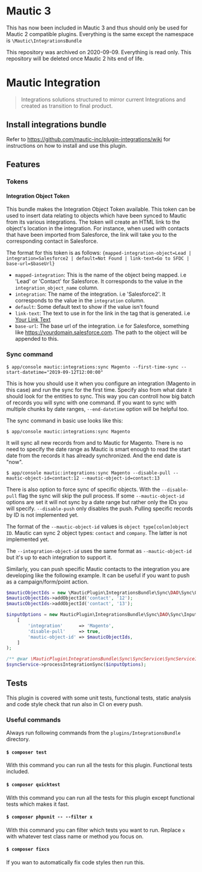 # Mautic 3

This has now been included in Mautic 3 and thus should only be used for Mautic 2 compatible plugins. Everything is the same except the namespace is `\Mautic\IntegrationsBundle`

This repository was archived on 2020-09-09. Everything is read only. This repository will be deleted once Mautic 2 hits end of life.

# Mautic Integration

> Integrations solutions structured to mirror current Integrations and created as transition to final product.

## Install integrations bundle

Refer to https://github.com/mautic-inc/plugin-integrations/wiki for instructions on how to install and use this plugin.

## Features

### Tokens
#### Integration Object Token
This bundle makes the Integration Object Token available. This token can be used to insert data relating to objects which have been synced to Mautic from its various integrations.
The token will create an HTML link to the object's location in the integration. For instance, when used with contacts that have been imported from Salesforce, the link will take you to the corresponding contact in Salesforce.

The format for this token is as follows: `{mapped-integration-object=Lead | integration=Salesforce2 | default=Not Found | link-text=Go to SFDC | base-url=$baseUrl}` 

 - `mapped-integration`: This is the name of the object being mapped. i.e 'Lead' or 'Contact' for Salesforce. It corresponds to the value in the `integration_object_name` column.
 - `integration`: The name of the integration. i.e 'Salesforce2'. It corresponds to the value in the `integration` column.
 - `default`: Some default text to show if the value isn't found
 - `link-text`: The text to use in for the link in the <a> tag that is generated. i.e <a href='#'>Your Link Text</a>
 - `base-url`: The base url of the integration. i.e for Salesforce, something like https://yourdomain.salesforce.com. The path to the object will be appended to this.

### Sync command

`$ app/console mautic:integrations:sync Magento --first-time-sync --start-datetime="2019-09-12T12:00:00"`

This is how you should use it when you configure an integration (Magento in this case) and run the sync for the first time. Specify also from what date it should look for the entities to sync. This way you can controll how big batch of records you will sync with one command. If you want to sync with multiple chunks by date ranges, `--end-datetime` option will be helpful too.

The sync command in basic use looks like this:

`$ app/console mautic:integrations:sync Magento`

It will sync all new records from and to Mautic for Magento. There is no need to specify the date range as Mautic is smart enough to read the start date from the records it has already synchronized. And the end date is "now".

`$ app/console mautic:integrations:sync Magento --disable-pull --mautic-object-id=contact:12 --mautic-object-id=contact:13`

There is also option to force sync of specific objects. With the `--disable-pull` flag the sync will skip the pull process. If some `--mautic-object-id` options are set it will not sync by a date range but rather only the IDs you will specify. `--disable-push` only disables the push. Pulling specific records by ID is not implemented yet.

The format of the `--mautic-object-id` values is `object type[colon]object ID`. Mautic can sync 2 object types: `contact` and `company`. The latter is not implemented yet.

The `--integration-object-id` uses the same format as `--mautic-object-id` but it's up to each integration to support it.

Similarly, you can push specific Mautic contacts to the integration you are developing like the following example. It can be useful if you want to push as a campaign/form/point action.

```php
$mauticObjectIds = new \MauticPlugin\IntegrationsBundle\Sync\DAO\Sync\ObjectIdsDAO();
$mauticObjectIds->addObjectId('contact', '12');
$mauticObjectIds->addObjectId('contact', '13');

$inputOptions = new MauticPlugin\IntegrationsBundle\Sync\DAO\Sync\InputOptionsDAO(
    [
        'integration'      => 'Magento',
        'disable-pull'     => true,
        'mautic-object-id' => $mauticObjectIds,
    ]
);

/** @var \MauticPlugin\IntegrationsBundle\Sync\SyncService\SyncServiceInterface $syncService **/
$syncService->processIntegrationSync($inputOptions);
```

## Tests

This plugin is covered with some unit tests, functional tests, static analysis and code style check that run also in CI on every push.

### Useful commands

Always run following commands from the `plugins/IntegrationsBundle` directory.

#### `$ composer test`

With this command you can run all the tests for this plugin. Functional tests included.

#### `$ composer quicktest`

With this command you can run all the tests for this plugin except functional tests which makes it fast.

#### `$ composer phpunit -- --filter x`

With this command you can filter which tests you want to run. Replace `x` with whatever test class name or method you focus on.

#### `$ composer fixcs`

If you wan to automatically fix code styles then run this.
